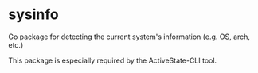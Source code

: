 # sysinfo

Go package for detecting the current system's information (e.g. OS, arch, etc.)

This package is especially required by the ActiveState-CLI tool.
